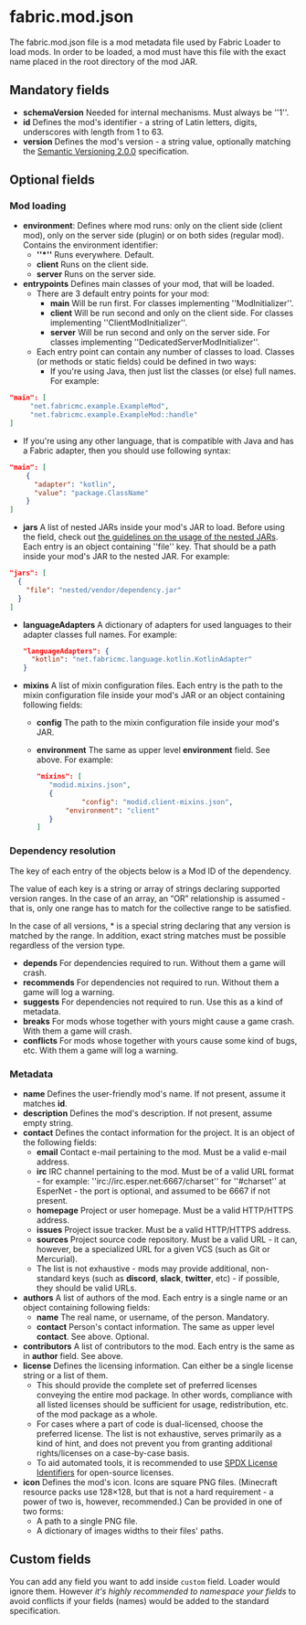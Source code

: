 # fabric.mod.json

The fabric.mod.json file is a mod metadata file used by Fabric Loader to load mods. In order to be loaded, a mod must have this file with the exact name placed in the root directory of the mod JAR.

## Mandatory fields


- **schemaVersion** Needed for internal mechanisms. Must always be ''1''. 
- **id** Defines the mod's identifier - a string of Latin letters, digits, underscores with length from 1 to 63.
- **version** Defines the mod's version - a string value, optionally matching the [Semantic Versioning 2.0.0](https://semver.org/) specification.


## Optional fields

### Mod loading


- **environment**: Defines where mod runs: only on the client side (client mod), only on the server side (plugin) or on both sides (regular mod). Contains the environment identifier:
   - **''*''** Runs everywhere. Default.
   - **client** Runs on the client side.
   - **server** Runs on the server side. 
- **entrypoints** Defines main classes of your mod, that will be loaded.
   - There are 3 default entry points for your mod:
      - **main** Will be run first. For classes implementing ''ModInitializer''.
      - **client** Will be run second and only on the client side. For classes implementing ''ClientModInitializer''.
      - **server** Will be run second and only on the server side. For classes implementing ''DedicatedServerModInitializer''.
   - Each entry point can contain any number of classes to load. Classes (or methods or static fields) could be defined in two ways:
      - If you're using Java, then just list the classes (or else) full names. For example:
```json
"main": [
     "net.fabricmc.example.ExampleMod",
     "net.fabricmc.example.ExampleMod::handle"
]
```
- If you're using any other language, that is compatible with Java and has a Fabric adapter, then you should use following syntax: 

```json
"main": [
    {
      "adapter": "kotlin",
      "value": "package.ClassName"
    }
]
```

- **jars** A list of nested JARs inside your mod's JAR to load. Before using the field, check out [the guidelines on the usage of the nested JARs](../Modding-Tutorials/advanced/loader04x.md#nested_jars). Each entry is an object containing ''file'' key. That should be a path inside your mod's JAR to the nested JAR. For example:
```json
"jars": [
  {
    "file": "nested/vendor/dependency.jar"
  }
]
```

- **languageAdapters** A dictionary of adapters for used languages to  their adapter classes full names. For example: 

  ```json
  "languageAdapters": {
  	"kotlin": "net.fabricmc.language.kotlin.KotlinAdapter"
  } 
  ```

* **mixins** A list of mixin configuration files. Each entry is the path to the mixin configuration file inside your mod's JAR or an object containing following fields:
   * **config** The path to the mixin configuration file inside your mod's JAR.
   
   * **environment** The same as upper level **environment** field. See above. For example: 
   
     ```json
     "mixins": [
     	"modid.mixins.json",
     	{
        		"config": "modid.client-mixins.json",
       		"environment": "client"
     	}
     ]
     ```
   
     

### Dependency resolution

The key of each entry of the objects below is a Mod ID of the dependency.

The value of each key is a string or array of strings declaring supported version ranges. In the case of an array, an “OR” relationship is assumed - that is, only one range has to match for the collective range to be satisfied.

In the case of all versions, \* is a special string declaring that any version is matched by the range. In addition, exact string matches must be possible regardless of the version type.

* **depends** For dependencies required to run. Without them a game will crash.
* **recommends** For dependencies not required to run. Without them a game will log a warning.
* **suggests** For dependencies not required to run. Use this as a kind of metadata.
* **breaks** For mods whose together with yours might cause a game crash. With them a game will crash.
* **conflicts** For mods whose together with yours cause some kind of bugs, etc. With them a game will log a warning.

### Metadata

* **name** Defines the user-friendly mod's name. If not present, assume it matches **id**.
* **description** Defines the mod's description. If not present, assume empty string.
* **contact** Defines the contact information for the project. It is an object of the following fields:
   * **email** Contact e-mail pertaining to the mod. Must be a valid e-mail address.
   * **irc** IRC channel pertaining to the mod. Must be of a valid URL format - for example: ''irc://irc.esper.net:6667/charset'' for ''#charset'' at EsperNet - the port is optional, and assumed to be 6667 if not present.
   * **homepage** Project or user homepage. Must be a valid HTTP/HTTPS address.
   * **issues** Project issue tracker. Must be a valid HTTP/HTTPS address.
   * **sources** Project source code repository. Must be a valid URL - it can, however, be a specialized URL for a given VCS (such as Git or Mercurial).
   * The list is not exhaustive - mods may provide additional, non-standard keys (such as **discord**, **slack**, **twitter**, etc) - if possible, they should be valid URLs.
* **authors** A list of authors of the mod. Each entry is a single name or an object containing following fields:
   * **name** The real name, or username, of the person. Mandatory.
   * **contact** Person's contact information. The same as upper level **contact**. See above. Optional.
* **contributors** A list of contributors to the mod. Each entry is the same as in **author** field. See above.
* **license** Defines the licensing information. Can either be a single license string or a list of them.
   * This should provide the complete set of preferred licenses conveying the entire mod package. In other words, compliance with all listed licenses should be sufficient for usage, redistribution, etc. of the mod package as a whole.
   * For cases where a part of code is dual-licensed, choose the preferred license. The list is not exhaustive, serves primarily as a kind of hint, and does not prevent you from granting additional rights/licenses on a case-by-case basis.
   * To aid automated tools, it is recommended to use [SPDX License Identifiers](https://spdx.org/licenses/) for open-source licenses.
* **icon** Defines the mod's icon. Icons are square PNG files. (Minecraft resource packs use 128×128, but that is not a hard requirement - a power of two is, however, recommended.) Can be provided in one of two forms:
   * A path to a single PNG file.
   * A dictionary of images widths to their files' paths.

## Custom fields

You can add any field you want to add inside `custom` field. Loader would ignore them. However _it's highly recommended to namespace your fields_ to avoid conflicts if your fields \(names\) would be added to the standard specification.

